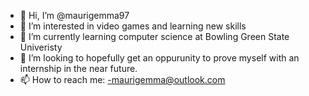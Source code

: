 - 👋 Hi, I’m @maurigemma97
- 👀 I’m interested in video games and learning new skills 
- 🌱 I’m currently learning computer science at Bowling Green State Univeristy
- 💞️ I’m looking to hopefully get an oppurunity to prove myself with an internship in the near future. 
- 📫 How to reach me:
    -maurigemma@outlook.com


